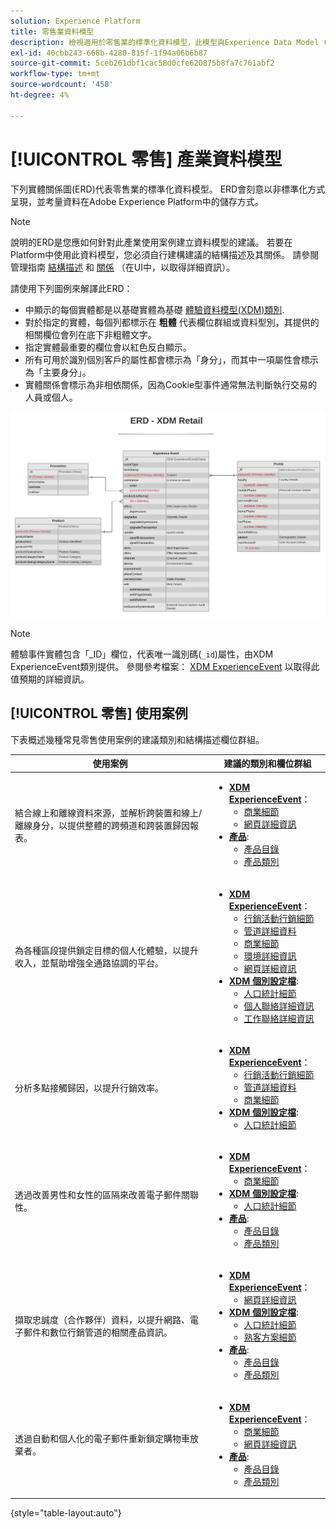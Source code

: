 ```yaml
---
solution: Experience Platform
title: 零售業資料模型
description: 檢視適用於零售業的標準化資料模型，此模型與Experience Data Model (XDM)相容，可在Adobe Experience Platform中使用。
exl-id: 40cbb243-668b-4280-815f-1f94a06b6b87
source-git-commit: 5ceb261dbf1cac58d0cfe620875b8fa7c761abf2
workflow-type: tm+mt
source-wordcount: '458'
ht-degree: 4%

---
```


# [!UICONTROL 零售] 產業資料模型

下列實體關係圖(ERD)代表零售業的標準化資料模型。 ERD會刻意以非標準化方式呈現，並考量資料在Adobe Experience Platform中的儲存方式。

>[!NOTE]
>
>說明的ERD是您應如何針對此產業使用案例建立資料模型的建議。 若要在Platform中使用此資料模型，您必須自行建構建議的結構描述及其關係。 請參閱管理指南 [結構描述](../../ui/resources/schemas.md) 和 [關係](../../tutorials/relationship-ui.md) （在UI中，以取得詳細資訊）。

請使用下列圖例來解譯此ERD：

* 中顯示的每個實體都是以基礎實體為基礎 [體驗資料模型(XDM)類別](../composition.md#class).
* 對於指定的實體，每個列都標示在 **粗體** 代表欄位群組或資料型別，其提供的相關欄位會列在底下非粗體文字。
* 指定實體最重要的欄位會以紅色反白顯示。
* 所有可用於識別個別客戶的屬性都會標示為「身分」，而其中一項屬性會標示為「主要身分」。
* 實體關係會標示為非相依關係，因為Cookie型事件通常無法判斷執行交易的人員或個人。

![](../../images/industries/retail.png)

>[!NOTE]
>
>體驗事件實體包含「_ID」欄位，代表唯一識別碼(`_id`)屬性，由XDM ExperienceEvent類別提供。 參閱參考檔案： [XDM ExperienceEvent](../../classes/experienceevent.md) 以取得此值預期的詳細資訊。

## [!UICONTROL 零售] 使用案例

下表概述幾種常見零售使用案例的建議類別和結構描述欄位群組。

| 使用案例 | 建議的類別和欄位群組 |
| --- | --- |
| 結合線上和離線資料來源，並解析跨裝置和線上/離線身分，以提供整體的跨頻道和跨裝置歸因報表。 | <ul><li>**[XDM ExperienceEvent](../../classes/experienceevent.md)**：<ul><li>[商業細節](../../field-groups/event/commerce-details.md)</li><li>[網頁詳細資訊](../../field-groups/event/web-details.md)</li></ul></li><li>**[產品](../../classes/product.md)**:<ul><li>[產品目錄](../../field-groups/product/product-catalog.md)</li><li>[產品類別](../../field-groups/product/product-category.md)</li></ul></li></ul> |
| 為各種區段提供鎖定目標的個人化體驗，以提升收入，並幫助增強全通路協調的平台。 | <ul><li>**[XDM ExperienceEvent](../../classes/experienceevent.md)**：<ul><li>[行銷活動行銷細節](../../field-groups/event/campaign-marketing-details.md)</li><li>[管道詳細資料](../../field-groups/event/channel-details.md)</li><li>[商業細節](../../field-groups/event/commerce-details.md)</li><li>[環境詳細資訊](../../field-groups/event/environment-details.md)</li><li>[網頁詳細資訊](../../field-groups/event/web-details.md)</li></ul></li><li>**[XDM 個別設定檔](../../classes/individual-profile.md)**:<ul><li>[人口統計細節](../../field-groups/profile/demographic-details.md)</li><li>[個人聯絡詳細資訊](../../field-groups/profile/personal-contact-details.md)</li><li>[工作聯絡詳細資訊](../../field-groups/profile/work-contact-details.md)</li></ul></li></ul> |
| 分析多點接觸歸因，以提升行銷效率。 | <ul><li>**[XDM ExperienceEvent](../../classes/experienceevent.md)**：<ul><li>[行銷活動行銷細節](../../field-groups/event/campaign-marketing-details.md)</li><li>[管道詳細資料](../../field-groups/event/channel-details.md)</li><li>[商業細節](../../field-groups/event/commerce-details.md)</li></ul></li><li>**[XDM 個別設定檔](../../classes/individual-profile.md)**:<ul><li>[人口統計細節](../../field-groups/profile/demographic-details.md)</li></ul></li></ul> |
| 透過改善男性和女性的區隔來改善電子郵件關聯性。 | <ul><li>**[XDM ExperienceEvent](../../classes/experienceevent.md)**：<ul><li>[商業細節](../../field-groups/event/commerce-details.md)</li></ul></li><li>**[XDM 個別設定檔](../../classes/individual-profile.md)**:<ul><li>[人口統計細節](../../field-groups/profile/demographic-details.md)</li></ul></li><li>**[產品](../../classes/product.md)**:<ul><li>[產品目錄](../../field-groups/product/product-catalog.md)</li><li>[產品類別](../../field-groups/product/product-category.md)</li></ul></li></ul> |
| 擷取忠誠度（合作夥伴）資料，以提升網路、電子郵件和數位行銷管道的相關產品資訊。 | <ul><li>**[XDM ExperienceEvent](../../classes/experienceevent.md)**：<ul><li>[網頁詳細資訊](../../field-groups/event/web-details.md)</li></ul></li><li>**[XDM 個別設定檔](../../classes/individual-profile.md)**:<ul><li>[人口統計細節](../../field-groups/profile/demographic-details.md)</li><li>[熟客方案細節](../../field-groups/profile/loyalty-details.md)</li></ul></li><li>**[產品](../../classes/product.md)**:<ul><li>[產品目錄](../../field-groups/product/product-catalog.md)</li><li>[產品類別](../../field-groups/product/product-category.md)</li></ul></li></ul> |
| 透過自動和個人化的電子郵件重新鎖定購物車放棄者。 | <ul><li>**[XDM ExperienceEvent](../../classes/experienceevent.md)**：<ul><li>[商業細節](../../field-groups/event/commerce-details.md)</li><li>[網頁詳細資訊](../../field-groups/event/web-details.md)</li></ul></li><li>**[產品](../../classes/product.md)**:<ul><li>[產品目錄](../../field-groups/product/product-catalog.md)</li><li>[產品類別](../../field-groups/product/product-category.md)</li></ul></li></ul> |

{style="table-layout:auto"}
